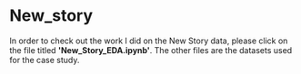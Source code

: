 # New_story

In order to check out the work I did on the New Story data, please click on the file titled **'New_Story_EDA.ipynb'**.  The other files are the datasets used for the case study.  
